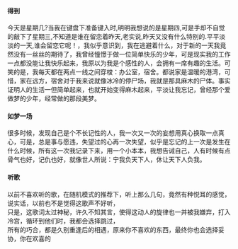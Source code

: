 #### 得到

今天是星期几?当我在键盘下准备键入时,明明我想说的是星期四,可是手却不自觉的敲下了星期三,不知道是谁在留恋着昨天,老实说,昨天又没有什么特别的.平平淡淡的一天,谁会留恋它呢！，我似乎意识到，我在逃避着什么，对于新的一天我竟然没有一丝丝的期待了，我曾经憧憬于做一位简单快乐的少年，可是现实我的工作一点都没能让我快乐起来，我原以为我是个感性的人，会拥有一席有趣的生活。可笑的是，我每天都在两点一线之间穿梭：办公室，宿舍。都说家是温暖的港湾，可惜，家在远方，宿舍对于我来说就像冰冷的停尸场，我就是那具麻木的尸体。事实证明人的生活一但简单起来，也就开始变得麻木起来，平淡让我忘记，曾经那个爱做梦的少年，经常做的那段美梦。

#### 如梦一场

很多时候，发现自己是个不长记性的人，我一次又一次的妄想用真心换取一点真心，可是，总是事与愿违，失望过的心再一次失望，似乎是忘记的上一次是发生在什么时候，所有这一次我记录下来，用一个小本本，我想告诫自己，人有时候有点骨气也好，记仇也好，就像世人所说：宁我负天下人，休让天下人负我。

#### 听歌

以前不喜欢听的歌，在随机模式的推荐下，听上那么几句，竟然有种悦耳的感觉，说实话，以前也不是觉得这歌声不好听，  
只是，这歌词太过神秘，许久不知其言，使得这动人的旋律也一并被我嫌弃，打入冷宫，循环到他们时，我都会选择跳过，  
所有的巧合，都是久别重逢后的相遇，原来你不喜欢的东西，最终你也会选择妥协，你在欢喜的